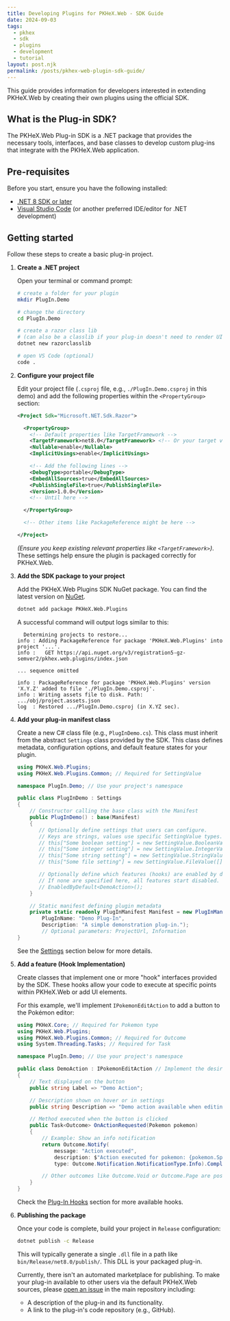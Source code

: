```yaml
---
title: Developing Plugins for PKHeX.Web - SDK Guide
date: 2024-09-03
tags:
  - pkhex
  - sdk
  - plugins
  - development
  - tutorial
layout: post.njk
permalink: /posts/pkhex-web-plugin-sdk-guide/
---
```


This guide provides information for developers interested in extending PKHeX.Web by creating their own plugins using the official SDK.

## What is the Plug-in SDK?

The PKHeX.Web Plug-in SDK is a .NET package that provides the necessary tools, interfaces, and base classes to develop custom plug-ins that integrate with the PKHeX.Web application.

## Pre-requisites

Before you start, ensure you have the following installed:

*   [.NET 8 SDK or later](https://dotnet.microsoft.com/en-us/download)
*   [Visual Studio Code](https://code.visualstudio.com/Download) (or another preferred IDE/editor for .NET development)

## Getting started

Follow these steps to create a basic plug-in project.

1.  **Create a .NET project**

    Open your terminal or command prompt:

    ```sh
    # create a folder for your plugin
    mkdir PlugIn.Demo

    # change the directory
    cd PlugIn.Demo

    # create a razor class lib
    # (can also be a classlib if your plug-in doesn't need to render UI components)
    dotnet new razorclasslib

    # open VS Code (optional)
    code .
    ```

2.  **Configure your project file**

    Edit your project file (`.csproj` file, e.g., `./PlugIn.Demo.csproj` in this demo) and add the following properties within the `<PropertyGroup>` section:

    ```xml
    <Project Sdk="Microsoft.NET.Sdk.Razor">

      <PropertyGroup>
        <!-- Default properties like TargetFramework -->
        <TargetFramework>net8.0</TargetFramework> <!-- Or your target version -->
        <Nullable>enable</Nullable>
        <ImplicitUsings>enable</ImplicitUsings>

        <!-- Add the following lines -->
        <DebugType>portable</DebugType>
        <EmbedAllSources>true</EmbedAllSources>
        <PublishSingleFile>true</PublishSingleFile>
        <Version>1.0.0</Version>
        <!-- Until here -->

      </PropertyGroup>

      <!-- Other items like PackageReference might be here -->

    </Project>
    ```
    *(Ensure you keep existing relevant properties like `<TargetFramework>`)*. These settings help ensure the plugin is packaged correctly for PKHeX.Web.

3.  **Add the SDK package to your project**

    Add the PKHeX.Web Plugins SDK NuGet package. You can find the latest version on [NuGet](https://www.nuget.org/packages/PKHeX.Web.Plugins).

    ```sh
    dotnet add package PKHeX.Web.Plugins
    ```

    A successful command will output logs similar to this:

    ```
      Determining projects to restore...
    info : Adding PackageReference for package 'PKHeX.Web.Plugins' into project '...'.
    info :   GET https://api.nuget.org/v3/registration5-gz-semver2/pkhex.web.plugins/index.json

    ... sequence omitted

    info : PackageReference for package 'PKHeX.Web.Plugins' version 'X.Y.Z' added to file './PlugIn.Demo.csproj'.
    info : Writing assets file to disk. Path: .../obj/project.assets.json
    log  : Restored .../PlugIn.Demo.csproj (in X.YZ sec).
    ```

4.  **Add your plug-in manifest class**

    Create a new C# class file (e.g., `PlugInDemo.cs`). This class must inherit from the abstract `Settings` class provided by the SDK. This class defines metadata, configuration options, and default feature states for your plugin.

    ```csharp
    using PKHeX.Web.Plugins;
    using PKHeX.Web.Plugins.Common; // Required for SettingValue

    namespace PlugIn.Demo; // Use your project's namespace

    public class PlugInDemo : Settings
    {
        // Constructor calling the base class with the Manifest
        public PlugInDemo() : base(Manifest)
        {
           // Optionally define settings that users can configure.
           // Keys are strings, values use specific SettingValue types.
           // this["Some boolean setting"] = new SettingValue.BooleanValue(true);
           // this["Some integer setting"] = new SettingValue.IntegerValue(1);
           // this["Some string setting"] = new SettingValue.StringValue("a default value");
           // this["Some file setting"] = new SettingValue.FileValue([], string.Empty); // For file uploads

           // Optionally define which features (hooks) are enabled by default.
           // If none are specified here, all features start disabled.
           // EnabledByDefault<DemoAction>();
        }

        // Static manifest defining plugin metadata
        private static readonly PlugInManifest Manifest = new PlugInManifest(
            PlugInName: "Demo Plug-In",
            Description: "A simple demonstration plug-in.");
            // Optional parameters: ProjectUrl, Information
    }
    ```
    See the [Settings](#settings) section below for more details.

5.  **Add a feature (Hook Implementation)**

    Create classes that implement one or more "hook" interfaces provided by the SDK. These hooks allow your code to execute at specific points within PKHeX.Web or add UI elements.

    For this example, we'll implement `IPokemonEditAction` to add a button to the Pokémon editor:

    ```csharp
    using PKHeX.Core; // Required for Pokemon type
    using PKHeX.Web.Plugins;
    using PKHeX.Web.Plugins.Common; // Required for Outcome
    using System.Threading.Tasks; // Required for Task

    namespace PlugIn.Demo; // Use your project's namespace

    public class DemoAction : IPokemonEditAction // Implement the desired hook interface
    {
        // Text displayed on the button
        public string Label => "Demo Action";

        // Description shown on hover or in settings
        public string Description => "Demo action available when editing a pokemon";

        // Method executed when the button is clicked
        public Task<Outcome> OnActionRequested(Pokemon pokemon)
        {
            // Example: Show an info notification
            return Outcome.Notify(
                message: "Action executed",
                description: $"Action executed for pokemon: {pokemon.Species.Name}",
                type: Outcome.Notification.NotificationType.Info).Completed();

            // Other outcomes like Outcome.Void or Outcome.Page are possible
        }
    }
    ```
    Check the [Plug-In Hooks](#plug-in-hooks) section for more available hooks.

6.  **Publishing the package**

    Once your code is complete, build your project in `Release` configuration:

    ```sh
    dotnet publish -c Release
    ```
    This will typically generate a single `.dll` file in a path like `bin/Release/net8.0/publish/`. This DLL is your packaged plug-in.

    Currently, there isn't an automated marketplace for publishing. To make your plug-in available to other users via the default PKHeX.Web sources, please [open an issue](https://github.com/arleypadua/PKHeX.Everywhere/issues/new) in the main repository including:
    *   A description of the plug-in and its functionality.
    *   A link to the plug-in's code repository (e.g., GitHub).
